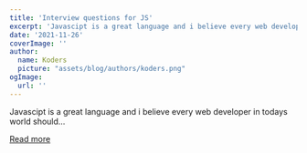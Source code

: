 ```yaml
---
title: 'Interview questions for JS'
excerpt: 'Javascipt is a great language and i believe every web developer in todays world should...'
date: '2021-11-26'
coverImage: ''
author:
  name: Koders
  picture: "assets/blog/authors/koders.png"
ogImage:
  url: ''
---
```


Javascipt is a great language and i believe every web developer in todays world should...

[Read more](https://dev.to/__junaidshah/interview-questions-for-js-4a4m)
